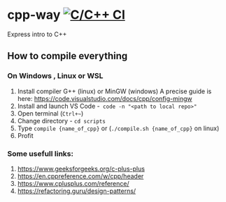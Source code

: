 # cpp-way [![C/C++ CI](https://github.com/Future-Game-Studio/cpp-way/actions/workflows/c-cpp.yml/badge.svg?branch=main)](https://github.com/Future-Game-Studio/cpp-way/actions/workflows/c-cpp.yml)
Express intro to C++ 

## How to compile everything

### On Windows , Linux or  WSL

1. Install compiler G++ (linux) or MinGW (windows)
	A precise guide is here: https://code.visualstudio.com/docs/cpp/config-mingw
2. Install and launch VS Code -` code -n "<path to local repo>"`
3. Open terminal (`Ctrl+~`) 
4. Change directory - `cd scripts`
5. Type `compile {name_of_cpp}` or (`./compile.sh {name_of_cpp}` on linux)
6. Profit

### Some usefull links:

1. https://www.geeksforgeeks.org/c-plus-plus
2. https://en.cppreference.com/w/cpp/header
3. https://www.cplusplus.com/reference/
4. https://refactoring.guru/design-patterns/
